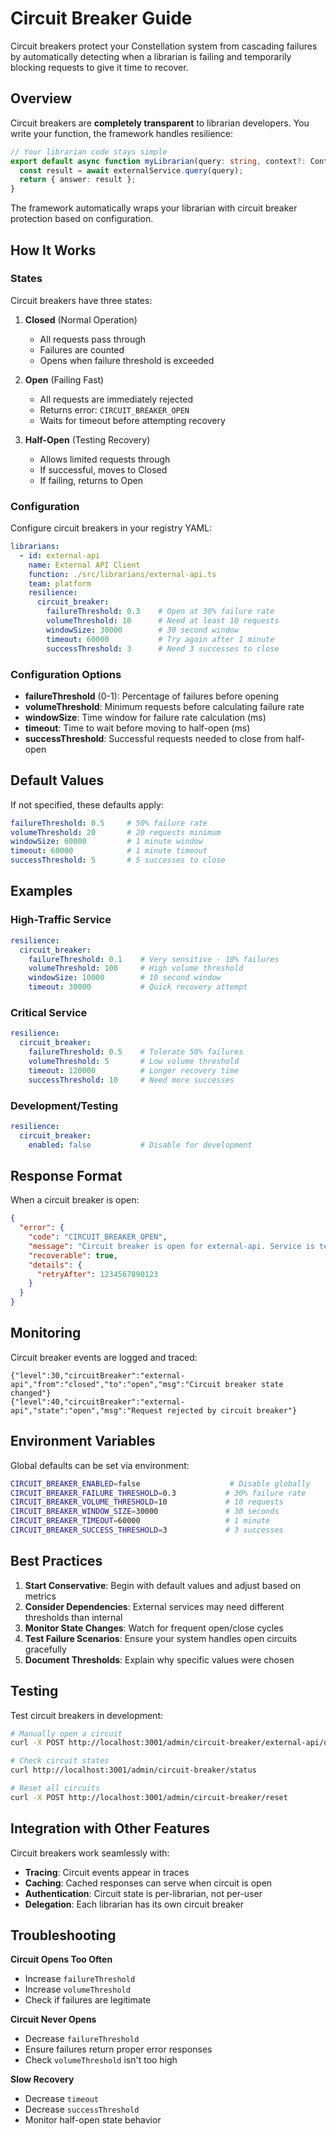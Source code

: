 # Circuit Breaker Guide

Circuit breakers protect your Constellation system from cascading failures by automatically detecting when a librarian is failing and temporarily blocking requests to give it time to recover.

## Overview

Circuit breakers are **completely transparent** to librarian developers. You write your function, the framework handles resilience:

```typescript
// Your librarian code stays simple
export default async function myLibrarian(query: string, context?: Context): Promise<Response> {
  const result = await externalService.query(query);
  return { answer: result };
}
```

The framework automatically wraps your librarian with circuit breaker protection based on configuration.

## How It Works

### States

Circuit breakers have three states:

1. **Closed** (Normal Operation)
   - All requests pass through
   - Failures are counted
   - Opens when failure threshold is exceeded

2. **Open** (Failing Fast)
   - All requests are immediately rejected
   - Returns error: `CIRCUIT_BREAKER_OPEN`
   - Waits for timeout before attempting recovery

3. **Half-Open** (Testing Recovery)
   - Allows limited requests through
   - If successful, moves to Closed
   - If failing, returns to Open

### Configuration

Configure circuit breakers in your registry YAML:

```yaml
librarians:
  - id: external-api
    name: External API Client
    function: ./src/librarians/external-api.ts
    team: platform
    resilience:
      circuit_breaker:
        failureThreshold: 0.3    # Open at 30% failure rate
        volumeThreshold: 10      # Need at least 10 requests
        windowSize: 30000        # 30 second window
        timeout: 60000           # Try again after 1 minute
        successThreshold: 3      # Need 3 successes to close
```

### Configuration Options

- **failureThreshold** (0-1): Percentage of failures before opening
- **volumeThreshold**: Minimum requests before calculating failure rate
- **windowSize**: Time window for failure rate calculation (ms)
- **timeout**: Time to wait before moving to half-open (ms)
- **successThreshold**: Successful requests needed to close from half-open

## Default Values

If not specified, these defaults apply:

```yaml
failureThreshold: 0.5     # 50% failure rate
volumeThreshold: 20       # 20 requests minimum
windowSize: 60000         # 1 minute window
timeout: 60000            # 1 minute timeout
successThreshold: 5       # 5 successes to close
```

## Examples

### High-Traffic Service
```yaml
resilience:
  circuit_breaker:
    failureThreshold: 0.1    # Very sensitive - 10% failures
    volumeThreshold: 100     # High volume threshold
    windowSize: 10000        # 10 second window
    timeout: 30000           # Quick recovery attempt
```

### Critical Service
```yaml
resilience:
  circuit_breaker:
    failureThreshold: 0.5    # Tolerate 50% failures
    volumeThreshold: 5       # Low volume threshold
    timeout: 120000          # Longer recovery time
    successThreshold: 10     # Need more successes
```

### Development/Testing
```yaml
resilience:
  circuit_breaker:
    enabled: false           # Disable for development
```

## Response Format

When a circuit breaker is open:

```json
{
  "error": {
    "code": "CIRCUIT_BREAKER_OPEN",
    "message": "Circuit breaker is open for external-api. Service is temporarily unavailable.",
    "recoverable": true,
    "details": {
      "retryAfter": 1234567890123
    }
  }
}
```

## Monitoring

Circuit breaker events are logged and traced:

```
{"level":30,"circuitBreaker":"external-api","from":"closed","to":"open","msg":"Circuit breaker state changed"}
{"level":40,"circuitBreaker":"external-api","state":"open","msg":"Request rejected by circuit breaker"}
```

## Environment Variables

Global defaults can be set via environment:

```bash
CIRCUIT_BREAKER_ENABLED=false                    # Disable globally
CIRCUIT_BREAKER_FAILURE_THRESHOLD=0.3           # 30% failure rate
CIRCUIT_BREAKER_VOLUME_THRESHOLD=10             # 10 requests
CIRCUIT_BREAKER_WINDOW_SIZE=30000               # 30 seconds
CIRCUIT_BREAKER_TIMEOUT=60000                   # 1 minute
CIRCUIT_BREAKER_SUCCESS_THRESHOLD=3             # 3 successes
```

## Best Practices

1. **Start Conservative**: Begin with default values and adjust based on metrics
2. **Consider Dependencies**: External services may need different thresholds than internal
3. **Monitor State Changes**: Watch for frequent open/close cycles
4. **Test Failure Scenarios**: Ensure your system handles open circuits gracefully
5. **Document Thresholds**: Explain why specific values were chosen

## Testing

Test circuit breakers in development:

```bash
# Manually open a circuit
curl -X POST http://localhost:3001/admin/circuit-breaker/external-api/open

# Check circuit states
curl http://localhost:3001/admin/circuit-breaker/status

# Reset all circuits
curl -X POST http://localhost:3001/admin/circuit-breaker/reset
```

## Integration with Other Features

Circuit breakers work seamlessly with:
- **Tracing**: Circuit events appear in traces
- **Caching**: Cached responses can serve when circuit is open
- **Authentication**: Circuit state is per-librarian, not per-user
- **Delegation**: Each librarian has its own circuit breaker

## Troubleshooting

**Circuit Opens Too Often**
- Increase `failureThreshold`
- Increase `volumeThreshold`
- Check if failures are legitimate

**Circuit Never Opens**
- Decrease `failureThreshold`
- Ensure failures return proper error responses
- Check `volumeThreshold` isn't too high

**Slow Recovery**
- Decrease `timeout`
- Decrease `successThreshold`
- Monitor half-open state behavior